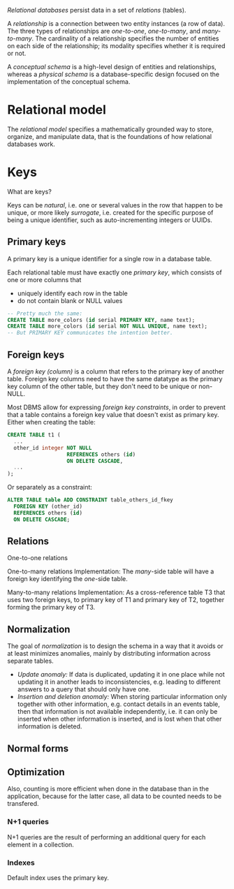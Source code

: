 
_Relational databases_ persist data in a set of _relations_ (tables).

A _relationship_ is a connection between two entity instances (a row of data). The three types of relationships are _one-to-one_, _one-to-many_, and _many-to-many_. The cardinality of a relationship specifies the number of entities on each side of the relationship; its modality specifies whether it is required or not.

A _conceptual schema_ is a high-level design of entities and relationships, whereas a _physical schema_ is a database-specific design focused on the implementation of the conceptual schema.

# Relational model

The _relational model_ specifies a mathematically grounded way to store, organize, and manipulate data, that is the foundations of how relational databases work.

# Keys

What are keys?

Keys can be _natural_, i.e. one or several values in the row that happen to be unique, or more likely _surrogate_, i.e. created for the specific purpose of being a unique identifier, such as auto-incrementing integers or UUIDs.

## Primary keys

A primary key is a unique identifier for a single row in a database table.

Each relational table must have exactly one _primary key_, which consists of one or more columns that
* uniquely identify each row in the table
* do not contain blank or NULL values

```sql
-- Pretty much the same:
CREATE TABLE more_colors (id serial PRIMARY KEY, name text);
CREATE TABLE more_colors (id serial NOT NULL UNIQUE, name text);
-- But PRIMARY KEY communicates the intention better.
```

## Foreign keys

A _foreign key (column)_ is a column that refers to the primary key of another table. Foreign key columns need to have the same datatype as the primary key column of the other table, but they don't need to be unique or non-NULL.

Most DBMS allow for expressing _foreign key constraints_, in order to prevent that a table contains a foreign key value that doesn't exist as primary key. Either when creating the table:

```sql
CREATE TABLE t1 (
  ...
  other_id integer NOT NULL
                   REFERENCES others (id)
                   ON DELETE CASCADE,
  ...
);
```

Or separately as a constraint:
```sql
ALTER TABLE table ADD CONSTRAINT table_others_id_fkey
  FOREIGN KEY (other_id)
  REFERENCES others (id)
  ON DELETE CASCADE;
```

## Relations

One-to-one relations

One-to-many relations
Implementation: The _many_-side table will have a foreign key identifying the _one_-side table.

Many-to-many relations
Implementation: As a cross-reference table T3 that uses two foreign keys, to primary key of T1 and primary key of T2, together forming the primary key of T3.

## Normalization

The goal of _normalization_ is to design the schema in a way that it avoids or at least minimizes anomalies, mainly by distributing information across separate tables.

* _Update anomaly:_ If data is duplicated, updating it in one place while not updating it in another leads to inconsistencies, e.g. leading to different answers to a query that should only have one.
* _Insertion and deletion anomaly:_ When storing particular information only together with other information, e.g. contact details in an events table, then that information is not available independently, i.e. it can only be inserted when other information is inserted, and is lost when that other information is deleted.    

## Normal forms

## Optimization

Also, counting is more efficient when done in the database than in the application, because for the latter case, all data to be counted needs to be transfered.

### N+1 queries

N+1 queries are the result of performing an additional query for each element in a collection.

### Indexes

Default index uses the primary key.
